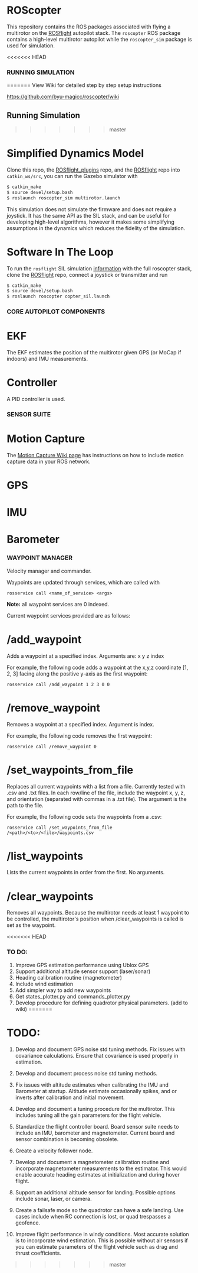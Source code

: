 ROScopter
=========

This repository contains the ROS packages associated with flying a multirotor on the [ROSflight](http://rosflight.org) autopilot stack. The `roscopter` ROS package contains a high-level multirotor autopilot while the `roscopter_sim` package is used for simulation.

<<<<<<< HEAD
### RUNNING SIMULATION ###
=======
View Wiki for detailed step by step setup instructions

https://github.com/byu-magicc/roscopter/wiki

## Running Simulation ##
>>>>>>> master

# Simplified Dynamics Model

Clone this repo, the [ROSflight_plugins](https://github.com/byu-magicc/rosflight_plugins) repo, and the [ROSflight](https://github.com/rosflight/rosflight.git) repo into `catkin_ws/src`, you can run the Gazebo simulator with

```bash
$ catkin_make
$ source devel/setup.bash
$ roslaunch roscopter_sim multirotor.launch
```
This simulation does not simulate the firmware and does not require a joystick. It has the same API as the SIL stack, and can be useful for developing high-level algorithms, however it makes some simplifying assumptions in the dynamics which reduces the fidelity of the simulation.

# Software In The Loop
To run the `rosflight` SIL simulation [information](http://docs.rosflight.org/en/latest/user-guide/gazebo_simulation/) with the full roscopter stack, clone the [ROSflight](github.com/rosflight/rosflight) repo, connect a joystick or transmitter and run

```bash
$ catkin_make
$ source devel/setup.bash
$ roslaunch roscopter copter_sil.launch
```


### CORE AUTOPILOT COMPONENTS ###

# EKF #

The EKF estimates the position of the multirotor given GPS (or MoCap if indoors) and IMU measurements.

# Controller #

A PID controller is used.

### SENSOR SUITE ###

# Motion Capture #

The [Motion Capture Wiki page](https://magiccvs.byu.edu/wiki/#!sw_guides/mocap_room_tutorial.md#VRPN_Installation) has instructions on how to include motion capture data in your ROS network.

# GPS #

# IMU #

# Barometer #


### WAYPOINT MANAGER ###

Velocity manager and commander.

Waypoints are updated through services, which are called with

`rosservice call <name_of_service> <args>`

**Note:** all waypoint services are 0 indexed.

Current waypoint services provided are as follows:

# /add_waypoint #
Adds a waypoint at a specified index. Arguments are: x y z  index

For example, the following code adds a waypoint at the x,y,z coordinate [1, 2, 3] facing along the positive y-axis as the first waypoint:

`rosservice call /add_waypoint 1 2 3 0 0`

# /remove_waypoint #
Removes a waypoint at a specified index. Argument is index.

For example, the following code removes the first waypoint:

`rosservice call /remove_waypoint 0`

# /set_waypoints_from_file #
Replaces all current waypoints with a list from a file. Currently tested with .csv and .txt files. In each row/line of the file, include the waypoint x, y, z, and orientation (separated with commas in a .txt file). The argument is the path to the file.

For example, the following code sets the waypoints from a .csv:

`rosservice call /set_waypoints_from_file /<path>/<to>/<file>/waypoints.csv`

# /list_waypoints #
Lists the current waypoints in order from the first. No arguments.

# /clear_waypoints #
Removes all waypoints. Because the multirotor needs at least 1 waypoint to be controlled, the multirotor's position when /clear_waypoints is called is set as the waypoint.

<<<<<<< HEAD

### TO DO: ###
 1. Improve GPS estimation performance using Ublox GPS
 2. Support additional altitude sensor support (laser/sonar)
 3. Heading calibration routine (magnetometer)
 4. Include wind estimation
 5. Add simpler way to add new waypoints
 6. Get states_plotter.py and commands_plotter.py
 7. Develop procedure for defining quadrotor physical parameters.  (add to wiki)
=======
# TODO: #


1. Develop and document GPS noise std tuning methods. Fix issues with covariance calculations. Ensure that covariance is  used properly in estimation.

2. Develop and document process noise std tuning methods.

3. Fix issues with altitude estimates when calibrating the IMU and Barometer at startup. Altitude estimate occasionally spikes, and or inverts after calibration and initial movement. 

4. Develop and document a tuning procedure for the multirotor. This includes tuning all the gain parameters for the flight vehicle.

5. Standardize the flight controller board. Board sensor suite needs to include an IMU, barometer and magnetometer. Current board and sensor combination is becoming obsolete.

6. Create a velocity follower node.

7. Develop and document a magnetometer calibration routine and incorporate magnetometer measurements to the estimator. This would enable accurate heading estimates at initialization and during hover flight.

8. Support an additional altitude sensor for landing. Possible options include sonar, laser, or camera.

9. Create a failsafe mode so the quadrotor can have a safe landing. Use cases include when RC connection is lost, or quad trespasses a geofence.

10. Improve flight performance in windy conditions. Most accurate solution is to incorporate wind estimation. This is possible without air sensors if you can estimate parameters of the flight vehicle such as drag and thrust coefficients.
>>>>>>> master
